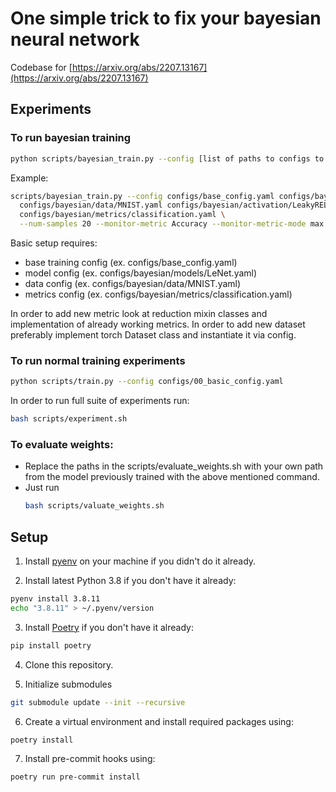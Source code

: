 # One simple trick to fix your bayesian neural network
Codebase for [https://arxiv.org/abs/2207.13167](https://arxiv.org/abs/2207.13167)

## Experiments

### To run bayesian training

```bash
python scripts/bayesian_train.py --config [list of paths to configs to be merged, rightmost will override values of previous ones]
```

Example:
```bash
scripts/bayesian_train.py --config configs/base_config.yaml configs/bayesian/models/MLEClassify.yaml \
  configs/bayesian/data/MNIST.yaml configs/bayesian/activation/LeakyRELU.yaml \
  configs/bayesian/metrics/classification.yaml \
  --num-samples 20 --monitor-metric Accuracy --monitor-metric-mode max
```

Basic setup requires:
- base training config (ex. configs/base_config.yaml)
- model config (ex. configs/bayesian/models/LeNet.yaml)
- data config (ex. configs/bayesian/data/MNIST.yaml)
- metrics config (ex. configs/bayesian/metrics/classification.yaml)

In order to add new metric look at reduction mixin classes and implementation of already working metrics.
In order to add new dataset preferably implement torch Dataset class and instantiate it via config.

### To run normal training experiments

```bash
python scripts/train.py --config configs/00_basic_config.yaml
```

In order to run full suite of experiments run:

```bash
bash scripts/experiment.sh
```

### To evaluate weights:
  * Replace the paths in the scripts/evaluate_weights.sh with your own path from the model previously trained with the above mentioned command.
  * Just run
      ```bash
      bash scripts/valuate_weights.sh
      ```

## Setup

1. Install [pyenv](https://github.com/pyenv/pyenv) on your machine if you didn't do it already.

2. Install latest Python 3.8 if you don't have it already:
```bash
pyenv install 3.8.11
echo "3.8.11" > ~/.pyenv/version
```
3. Install [Poetry](https://python-poetry.org) if you don't have it already:
```bash
pip install poetry
```
4. Clone this repository.

5. Initialize submodules
```bash
git submodule update --init --recursive
```

6. Create a virtual environment and install required packages using:
```bash
poetry install
```
7. Install pre-commit hooks using:
```bash
poetry run pre-commit install
```
